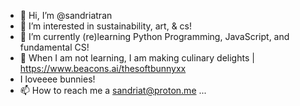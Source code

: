 - 👋 Hi, I’m @sandriatran
- 👀 I’m interested in sustainability, art, & cs!
- 🌱 I’m currently (re)learning Python Programming, JavaScript, and fundamental CS!
- 💞️ When I am not learning, I am making culinary delights | https://www.beacons.ai/thesoftbunnyxx
- I loveeee bunnies!
- 📫 How to reach me a sandriat@proton.me ...
<!---
sandriatran/sandriatran is a ✨ special ✨ repository because its `README.md` (this file) appears on your GitHub profile.
You can click the Preview link to take a look at your changes.
--->
